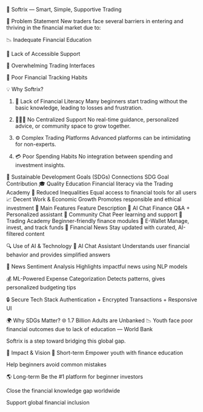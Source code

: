 🧠 Softrix — Smart, Simple, Supportive Trading
<!-- Replace with your actual image path -->

📌 Problem Statement
New traders face several barriers in entering and thriving in the financial market due to:

📉 Inadequate Financial Education

🚫 Lack of Accessible Support

🤯 Overwhelming Trading Interfaces

💸 Poor Financial Tracking Habits

💡 Why Softrix?
1. 🏫 Lack of Financial Literacy
Many beginners start trading without the basic knowledge, leading to losses and frustration.

2. 🧑‍🤝‍🧑 No Centralized Support
No real-time guidance, personalized advice, or community space to grow together.

3. ⚙️ Complex Trading Platforms
Advanced platforms can be intimidating for non-experts.

4. 💳 Poor Spending Habits
No integration between spending and investment insights.

🌱 Sustainable Development Goals (SDGs) Connections
SDG Goal	Contribution
🎓 Quality Education	Financial literacy via the Trading Academy
🤝 Reduced Inequalities	Equal access to financial tools for all users
📈 Decent Work & Economic Growth	Promotes responsible and ethical investment
🌟 Main Features
Feature	Description
🤖 AI Chat	Finance Q&A + Personalized assistant
💬 Community Chat	Peer learning and support
🏫 Trading Academy	Beginner-friendly finance modules
💼 E-Wallet	Manage, invest, and track funds
📰 Financial News	Stay updated with curated, AI-filtered content
<!-- Replace with actual image -->

🔍 Use of AI & Technology
🧠 AI Chat Assistant
Understands user financial behavior and provides simplified answers

📰 News Sentiment Analysis
Highlights impactful news using NLP models

💰 ML-Powered Expense Categorization
Detects patterns, gives personalized budgeting tips

🔒 Secure Tech Stack
Authentication + Encrypted Transactions + Responsive UI

🌍 Why SDGs Matter?
🌐 1.7 Billion Adults are Unbanked
📉 Youth face poor financial outcomes due to lack of education
— World Bank

Softrix is a step toward bridging this global gap.

🚀 Impact & Vision
🎯 Short-term
Empower youth with finance education

Help beginners avoid common mistakes

🌎 Long-term
Be the #1 platform for beginner investors

Close the financial knowledge gap worldwide

Support global financial inclusion
